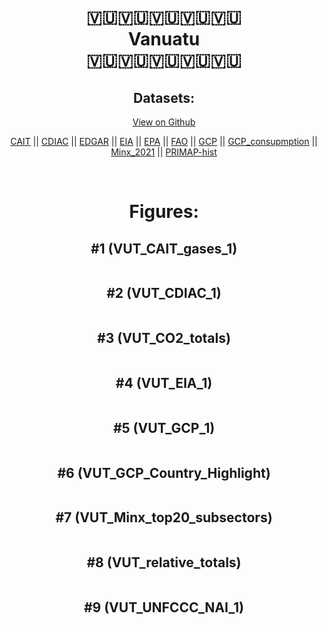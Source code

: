 
<center>
<h1 align="center">
🇻🇺🇻🇺🇻🇺🇻🇺🇻🇺
<br>
Vanuatu
<br>
🇻🇺🇻🇺🇻🇺🇻🇺🇻🇺
</h1>
<h2>Datasets:</h2>
<p><a href="https://github.com/dquintani/GreenhouseData/tree/master/country_data/VUT_Vanuatu/data">View on Github</a>
<br></p><p><a href="data/VUT_CAIT.csv">CAIT</a> || <a href="data/VUT_CDIAC.csv">CDIAC</a> || <a href="data/VUT_EDGAR.csv">EDGAR</a> || <a href="data/VUT_EIA.csv">EIA</a> || <a href="data/VUT_EPA.csv">EPA</a> || <a href="data/VUT_FAO.csv">FAO</a> || <a href="data/VUT_GCP.csv">GCP</a> || <a href="data/VUT_GCP_consupmption.csv">GCP_consupmption</a> || <a href="data/VUT_Minx_2021.csv">Minx_2021</a> || <a href="data/VUT_PRIMAP-hist.csv">PRIMAP-hist</a></p><p><br></p>
<h1>Figures:</h1><h2>#1 (VUT_CAIT_gases_1)</h2>
<p><img alt="" src="figures/VUT_CAIT_gases_1.png" /></p><h2>#2 (VUT_CDIAC_1)</h2>
<p><img alt="" src="figures/VUT_CDIAC_1.png" /></p><h2>#3 (VUT_CO2_totals)</h2>
<p><img alt="" src="figures/VUT_CO2_totals.png" /></p><h2>#4 (VUT_EIA_1)</h2>
<p><img alt="" src="figures/VUT_EIA_1.png" /></p><h2>#5 (VUT_GCP_1)</h2>
<p><img alt="" src="figures/VUT_GCP_1.png" /></p><h2>#6 (VUT_GCP_Country_Highlight)</h2>
<p><img alt="" src="figures/VUT_GCP_Country_Highlight.png" /></p><h2>#7 (VUT_Minx_top20_subsectors)</h2>
<p><img alt="" src="figures/VUT_Minx_top20_subsectors.png" /></p><h2>#8 (VUT_relative_totals)</h2>
<p><img alt="" src="figures/VUT_relative_totals.png" /></p><h2>#9 (VUT_UNFCCC_NAI_1)</h2>
<p><img alt="" src="figures/VUT_UNFCCC_NAI_1.png" /></p>